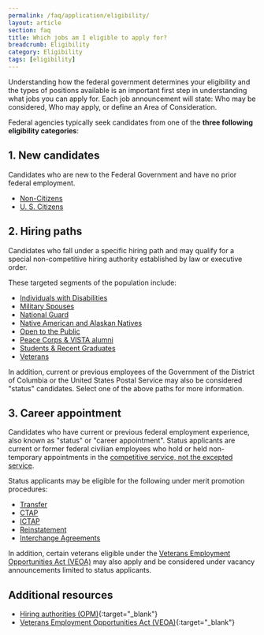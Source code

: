 ```yaml
---
permalink: /faq/application/eligibility/
layout: article
section: faq
title: Which jobs am I eligible to apply for?
breadcrumb: Eligibility
category: Eligibility
tags: [eligibility]
---
```


Understanding how the federal government determines your eligibility and the types of positions available is an important first step in understanding what jobs you can apply for. Each job announcement will state: Who may be considered, Who may apply, or define an Area of Consideration.

Federal agencies typically seek candidates from one of the **three following eligibility categories**:

## 1. New candidates

Candidates who are new to the Federal Government and have no prior federal employment.

* [Non-Citizens](../../../working-in-government/non-citizens/)
* [U. S. Citizens](../../../working-in-government/us-citizens/)

## 2. Hiring paths

Candidates who fall under a specific hiring path and may qualify for a special non-competitive hiring authority established by law or executive order.

These targeted segments of the population include:

* [Individuals with Disabilities](../../../working-in-government/unique-hiring-paths/individuals-with-disabilities/)
* [Military Spouses](../../../working-in-government/unique-hiring-paths/military-spouses/)
* [National Guard](../../../working-in-government/unique-hiring-paths/national-guard/)
* [Native American and Alaskan Natives](../../../working-in-government/unique-hiring-paths/native-americans/)
* [Open to the Public](../../../working-in-government/unique-hiring-paths/public/)
* [Peace Corps & VISTA alumni](../../../working-in-government/unique-hiring-paths/peace-corps/)
* [Students & Recent Graduates](../../../working-in-government/unique-hiring-paths/students/)
* [Veterans](../../../working-in-government/unique-hiring-paths/veterans/)

In addition, current or previous employees of the Government of the District of Columbia or the United States Postal Service may also be considered "status" candidates. Select one of the above paths for more information.

## 3. Career appointment

Candidates who have current or previous federal employment experience, also known as "status" or "career appointment". Status applicants are current or former federal civilian employees who hold or held non-temporary appointments in the [competitive service, not the excepted service](../../../working-in-government/service/).

Status applicants may be eligible for the following under merit promotion procedures:

* [Transfer](../../../working-in-government/unique-hiring-paths/federal-employees/transfer/)
* [CTAP](../../../working-in-government/unique-hiring-paths/federal-employees/ctap/)
* [ICTAP](../../../working-in-government/unique-hiring-paths/federal-employees/ictap/)
* [Reinstatement](../../../working-in-government/unique-hiring-paths/federal-employees/reinstatement/)
* [Interchange Agreements](../../../working-in-government/unique-hiring-paths/federal-employees/interchange-agreements/)

In addition, certain veterans eligible under the [Veterans Employment Opportunities Act (VEOA)](../../../working-in-government/unique-hiring-paths/veterans/veoa/) may also apply and be considered under vacancy announcements limited to status applicants.

## Additional resources

* [Hiring authorities (OPM)](https://www.opm.gov/policy-data-oversight/hiring-information/hiring-authorities/){:target="_blank"}
* [Veterans Employment Opportunities Act (VEOA)](https://www.fedshirevets.gov/job/shav/index.aspx/){:target="_blank"}
